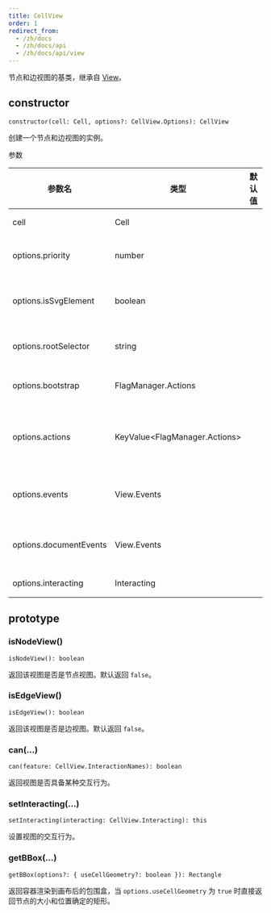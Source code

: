```yaml
---
title: CellView
order: 1
redirect_from:
  - /zh/docs
  - /zh/docs/api
  - /zh/docs/api/view
---
```


节点和边视图的基类，继承自 [View](./view)。

## constructor

```sign
constructor(cell: Cell, options?: CellView.Options): CellView
```

创建一个节点和边视图的实例。

<span class="tag-param">参数<span>

| 参数名                 | 类型                            | 默认值 | 必选 | 描述                                  |
|------------------------|---------------------------------|--------|:----:|-------------------------------------|
| cell                   | Cell                            |        |  ✔️  | 节点或边。                             |
| options.priority       | number                          |        |      | 视图更新的优先级。                     |
| options.isSvgElement   | boolean                         |        |      | 容器元素是否是 SVG 元素。              |
| options.rootSelector   | string                          |        |      | 容器元素的选择器。                     |
| options.bootstrap      | FlagManager.Actions             |        |      | 视图初始化后执行的动作。               |
| options.actions        | KeyValue\<FlagManager.Actions\> |        |      | 视图关联的 Cell 发生变化时对应的动作。 |
| options.events         | View.Events                     |        |      | 代理/绑定到容器元素的事件。            |
| options.documentEvents | View.Events                     |        |      | 代理/绑定到 Document 的事件。          |
| options.interacting    | Interacting                     |        |      | 视图的交互设置。                       |

## prototype

### isNodeView()

```sign
isNodeView(): boolean
```

返回该视图是否是节点视图。默认返回 `false`。

### isEdgeView()

```sign
isEdgeView(): boolean
```

返回该视图是否是边视图。默认返回 `false`。

### can(...)

```sign
can(feature: CellView.InteractionNames): boolean
```

返回视图是否具备某种交互行为。

### setInteracting(...)

```sign
setInteracting(interacting: CellView.Interacting): this
```

设置视图的交互行为。

### getBBox(...)

```sign
getBBox(options?: { useCellGeometry?: boolean }): Rectangle
```

返回容器渲染到画布后的包围盒，当 `options.useCellGeometry` 为 `true` 时直接返回节点的大小和位置确定的矩形。

